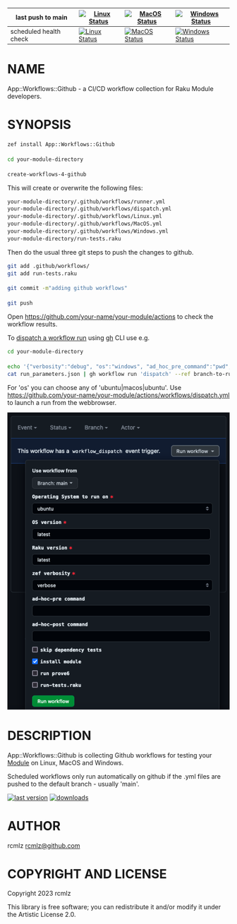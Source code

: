 |last push to main|[![Linux Status](https://github.com/zero-overhead/App-Workflows-Github/actions/workflows/Linux.yml/badge.svg?event=push)](https://github.com/zero-overhead/App-Workflows-Github/actions)|[![MacOS Status](https://github.com/zero-overhead/App-Workflows-Github/actions/workflows/MacOS.yml/badge.svg?event=push)](https://github.com/zero-overhead/App-Workflows-Github/actions)|[![Windows Status](https://github.com/zero-overhead/App-Workflows-Github/actions/workflows/Windows.yml/badge.svg?event=push)](https://github.com/zero-overhead/App-Workflows-Github/actions) |
|---|---|---|---|
|scheduled health check|[![Linux Status](https://github.com/zero-overhead/App-Workflows-Github/actions/workflows/Linux.yml/badge.svg?event=schedule)](https://github.com/zero-overhead/App-Workflows-Github/actions)|[![MacOS Status](https://github.com/zero-overhead/App-Workflows-Github/actions/workflows/MacOS.yml/badge.svg?event=schedule)](https://github.com/zero-overhead/App-Workflows-Github/actions)|[![Windows Status](https://github.com/zero-overhead/App-Workflows-Github/actions/workflows/Windows.yml/badge.svg?event=schedule)](https://github.com/zero-overhead/App-Workflows-Github/actions)| 

NAME
====

App::Workflows::Github - a CI/CD workflow collection for Raku Module developers.

SYNOPSIS
========

```bash
zef install App::Workflows::Github

cd your-module-directory

create-workflows-4-github
```

This will create or overwrite the following files:

```bash
your-module-directory/.github/workflows/runner.yml
your-module-directory/.github/workflows/dispatch.yml
your-module-directory/.github/workflows/Linux.yml
your-module-directory/.github/workflows/MacOS.yml
your-module-directory/.github/workflows/Windows.yml
your-module-directory/run-tests.raku
```

Then do the usual three git steps to push the changes to github.

```bash
git add .github/workflows/
git add run-tests.raku

git commit -m"adding github workflows"

git push
```

Open https://github.com/your-name/your-module/actions to check the workflow results.

To [dispatch a workflow run](https://cli.github.com/manual/gh_workflow_run) using [gh](https://cli.github.com/manual/) CLI use e.g.

```bash
cd your-module-directory

echo '{"verbosity":"debug", "os":"windows", "ad_hoc_pre_command":"pwd", "ad_hoc_post_command":"ls -alsh", "os_version":"2019", "raku_version":"2023.02", "run_prove6":"true", "install_module":"true", "run_tests_script":"true", "skip_deps_tests":"false"}' > run_parameters.json
cat run_parameters.json | gh workflow run 'dispatch' --ref branch-to-run-on --json
```

For 'os' you can choose any of 'ubuntu|macos|ubuntu'. Use https://github.com/your-name/your-module/actions/workflows/dispatch.yml to launch a run from the webbrowser.

![screenshot of dispatch menu](https://github.com/zero-overhead/App-Workflows-Github/blob/main/resources/dispatch-screenshot.png?raw=true)

DESCRIPTION
===========

App::Workflows::Github is collecting Github workflows for testing your [Module](https://raku.land) on Linux, MacOS and Windows.

Scheduled workflows only run automatically on github if the .yml files are pushed to the default branch - usually 'main'.

[![last version](https://raku.land/zef:zero-overhead/App::Workflows::Github/badges/version)](https://raku.land/zef:zero-overhead/App::Workflows::Github/badges) [![downloads](https://raku.land/zef:zero-overhead/App::Workflows::Github/badges/downloads)](https://raku.land/zef:zero-overhead/App::Workflows::Github/badges)

AUTHOR
======

rcmlz <rcmlz@github.com>

COPYRIGHT AND LICENSE
=====================

Copyright 2023 rcmlz

This library is free software; you can redistribute it and/or modify it under the Artistic License 2.0.

